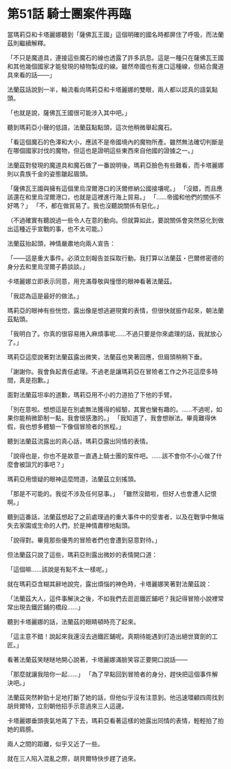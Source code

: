 # 第51話 騎士團案件再臨

當瑪莉亞和卡塔麗娜聽到「薩佛瓦王國」這個明確的國名時都屏住了呼吸，而法蘭茲則繼續解釋。

「不只是魔道具，連接這些魔石的線也透露了許多訊息。這是一種只在薩佛瓦王國和其他幾個國家才能發現的植物製成的線。雖然帝國也有進口這種線，但結合魔道具來看的話——」

法蘭茲話說到一半，輪流看向瑪莉亞和卡塔麗娜的雙眼，兩人都以認真的語氣點頭。

「也就是說，薩佛瓦王國很可能涉入其中吧。」

聽到瑪莉亞小聲的低語，法蘭茲點點頭，這次他稍微舉起魔石。

「看這個魔石的色澤和大小，應該不是帝國境內的魔物所產。雖然無法確切判斷是在哪個國家討伐的魔物，但這也是證明這些東西來自他國的證據之一。」

法蘭茲對發現的魔道具和魔石做了一番說明後，瑪莉亞臉色有些難看，而卡塔麗娜則以貴族千金的姿態皺起眉頭。

「薩佛瓦王國與擁有這個里烏涅爾港口的沃爾修納公國接壤呢。」
「沒錯，而且應該還在和里烏涅爾港口，也就是這裡進行海上貿易。」
「……帝國和他們的關係不好嗎？」
「不，都在做貿易了。我也沒聽說關係有惡化。」

（不過確實有聽說過一些令人在意的動向。但就算如此，要說關係會突然惡化到做出這種近乎宣戰的事，也不太可能。）

法蘭茲抬起頭，神情嚴肅地向兩人宣告：

「——這是重大事件。必須立刻報告並採取行動。我打算以法蘭茲・巴爾修密德的身分去和里烏涅爾子爵談談。」

卡塔麗娜立即表示同意，用充滿尊敬與憧憬的眼神看著法蘭茲。

「我認為這是最好的做法。」

瑪莉亞的眼神有些恍惚，露出像是想逃避現實的表情，但很快就振作起來，朝法蘭茲點頭。

「我明白了。你真的很容易捲入麻煩事呢……不過只要是你來處理的話，我就放心了。」

瑪莉亞這麼說著對法蘭茲露出微笑，法蘭茲也笑著回應，但眉頭稍稍下垂。

「謝謝你。我會負起責任處理。不過老是讓瑪莉亞在冒險者工作之外花這麼多時間，真是抱歉。」

面對法蘭茲坦率的道歉，瑪莉亞用不小的力道拍了下他的手臂。

「別在意啦。想想這是在別處無法獲得的經驗，其實也蠻有趣的。……不過呢，如果你能稍微節制一點，我會很感激的。」
「我知道了，我會想辦法。畢竟難得休假，我也想多體驗一下像個冒險者的旅程。」

聽到法蘭茲流露出的真心話，瑪莉亞露出同情的表情。

「說得也是，你也不是故意一直遇上騎士團的案件吧。……該不會你不小心做了什麼會被詛咒的事吧？」

瑪莉亞用懷疑的眼神這麼問道，法蘭茲立刻搖頭。

「那是不可能的。我從不涉及任何惡事。」
「雖然沒錯啦，但好人也會遭人記恨啊。」

聽到這番話，法蘭茲想起了之前處理過的重大事件中的受害者，以及在戰爭中無端失去家園或生命的人們，於是神情肅穆地點頭。

「說得對。畢竟那些優秀的冒險者們也會遭到惡意對待。」

但法蘭茲只說了這些，瑪莉亞則露出微妙的表情開口道：

「這個嘛……該說是有點不太一樣呢。」

就在瑪莉亞含糊其辭地說完，露出煩惱的神色時，卡塔麗娜笑著對法蘭茲說：

「法蘭茲大人，這件事解決之後，不如我們去逛逛鐵匠鋪吧？我記得冒險小說裡常常出現去鐵匠鋪的橋段……」

聽到卡塔麗娜的話，法蘭茲的眼睛頓時亮了起來。

「這主意不錯！說起來我還沒去過鐵匠鋪呢。真期待能遇到打造出絕世寶劍的工匠。」

看著法蘭茲笑瞇瞇地開心說著，卡塔麗娜滿臉笑容正要開口說話——

「那麼就讓我陪你一起……」
「為了早點回到冒險者的身分，趕快把這個事件解決吧。」

法蘭茲突然幹勁十足地打斷了她的話，但他似乎沒有注意到。他迅速環顧四周找到胡貝爾特，立刻朝他招手示意過來三人這邊。

卡塔麗娜垂頭喪氣地蔫了下去，瑪莉亞看著這樣的她露出同情的表情，輕輕拍了拍她的肩膀。

兩人之間的距離，似乎又近了一些。

就在三人陷入混亂之際，胡貝爾特快步趕了過來。